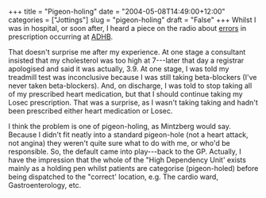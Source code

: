 +++
title = "Pigeon-holing"
date = "2004-05-08T14:49:00+12:00"
categories = ["Jottings"]
slug = "pigeon-holing"
draft = "False"
+++
Whilst I was in hospital, or soon after, I heard a piece on the radio
about [errors](https://www.scoop.co.nz/mason/stories/GE0405/S00035.htm) in
prescription occurring at [ADHB](https://www.adhb.govt.nz/).

That doesn't surprise me after my experience. At one stage a
consultant insisted that my cholesterol was too high at 7---later
that day a registrar apologised and said it was actually, 3.9. At
one stage, I was told my treadmill test was inconclusive because I
was still taking beta-blockers (I've never taken beta-blockers). And,
on discharge, I was told to stop taking all of my prescribed heart
medication, but that I should continue taking my Losec
prescription. That was a surprise, as I wasn't taking taking and
hadn't been prescribed either heart medication or Losec.

I think the problem is one of pigeon-holing, as Mintzberg would say.
Because I didn't fit neatly into a standard pigeon-hole (not a heart
attack, not angina) they weren't quite sure what to do with me, or who'd be
responsible. So, the default came into play---back to the GP.  Actually, I have
the impression that the whole of the "High Dependency Unit' exists mainly as a
holding pen whilst patients are categorise (pigeon-holed) before being
dispatched to the "correct' location, e.g. The cardio ward,
Gastroenterology, etc.

